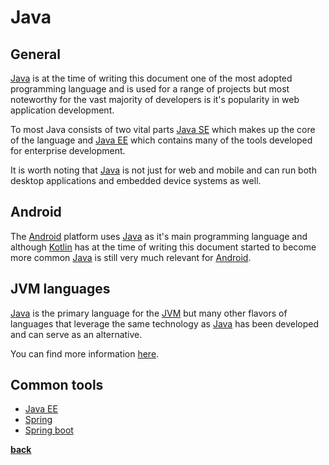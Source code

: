 # Java

## General

[Java](https://www.java.com/) is at the time of writing this document one of the 
most adopted programming language and is used for a range of projects but most noteworthy 
for the vast majority of developers is it's popularity in web application development.

To most Java consists of two vital parts [Java SE](https://docs.oracle.com/javase/8/docs/) which
makes up the core of the language and [Java EE](https://docs.oracle.com/javaee/7/tutorial/) which
contains many of the tools developed for enterprise development.

It is worth noting that [Java](https://www.java.com/) is not just for web and mobile and can run
both desktop applications and embedded device systems as well.

## Android

The [Android](https://en.wikipedia.org/wiki/Android_(operating_system)) platform uses [Java](https://www.java.com/) as it's main programming language and
although [Kotlin](https://kotlinlang.org/docs/tutorials/kotlin-android.html) has at the time of
writing this document started to become more common [Java](https://www.java.com/) is still very 
much relevant for [Android](https://en.wikipedia.org/wiki/Android_(operating_system)).

## JVM languages

[Java](https://www.java.com/) is the primary language for the [JVM](https://en.wikipedia.org/wiki/Java_virtual_machine) but many other flavors of languages that leverage the same technology as [Java](https://www.java.com/) has been developed and can serve as an alternative.

You can find more information [here](https://en.wikipedia.org/wiki/List_of_JVM_languages).

## Common tools

* [Java EE](https://docs.oracle.com/javaee/7/tutorial/)
* [Spring](https://spring.io/projects/spring-framework)
* [Spring boot](https://spring.io/projects/spring-boot)

**[back](../../README.md)**
